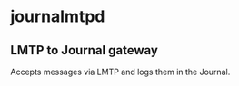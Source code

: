 # journalmtpd

## LMTP to Journal gateway

Accepts messages via LMTP and logs them in the Journal.

